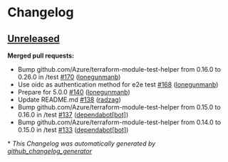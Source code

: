 # Changelog

## [Unreleased](https://github.com/Azure/terraform-azurerm-vnet/tree/HEAD)

**Merged pull requests:**

- Bump github.com/Azure/terraform-module-test-helper from 0.16.0 to 0.26.0 in /test [\#170](https://github.com/Azure/terraform-azurerm-vnet/pull/170) ([lonegunmanb](https://github.com/lonegunmanb))
- Use oidc as authentication method for e2e test [\#168](https://github.com/Azure/terraform-azurerm-vnet/pull/168) ([lonegunmanb](https://github.com/lonegunmanb))
- Prepare for 5.0.0 [\#140](https://github.com/Azure/terraform-azurerm-vnet/pull/140) ([lonegunmanb](https://github.com/lonegunmanb))
- Update README.md [\#138](https://github.com/Azure/terraform-azurerm-vnet/pull/138) ([radzag](https://github.com/radzag))
- Bump github.com/Azure/terraform-module-test-helper from 0.15.0 to 0.16.0 in /test [\#137](https://github.com/Azure/terraform-azurerm-vnet/pull/137) ([dependabot[bot]](https://github.com/apps/dependabot))
- Bump github.com/Azure/terraform-module-test-helper from 0.14.0 to 0.15.0 in /test [\#133](https://github.com/Azure/terraform-azurerm-vnet/pull/133) ([dependabot[bot]](https://github.com/apps/dependabot))



\* *This Changelog was automatically generated by [github_changelog_generator](https://github.com/github-changelog-generator/github-changelog-generator)*
